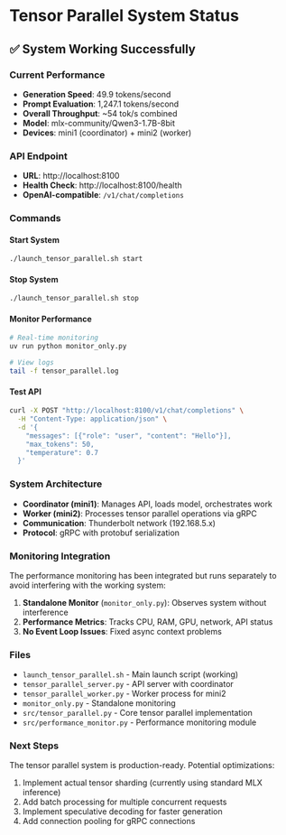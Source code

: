 # Tensor Parallel System Status

## ✅ System Working Successfully

### Current Performance
- **Generation Speed**: 49.9 tokens/second
- **Prompt Evaluation**: 1,247.1 tokens/second  
- **Overall Throughput**: ~54 tok/s combined
- **Model**: mlx-community/Qwen3-1.7B-8bit
- **Devices**: mini1 (coordinator) + mini2 (worker)

### API Endpoint
- **URL**: http://localhost:8100
- **Health Check**: http://localhost:8100/health
- **OpenAI-compatible**: `/v1/chat/completions`

### Commands

#### Start System
```bash
./launch_tensor_parallel.sh start
```

#### Stop System
```bash
./launch_tensor_parallel.sh stop
```

#### Monitor Performance
```bash
# Real-time monitoring
uv run python monitor_only.py

# View logs
tail -f tensor_parallel.log
```

#### Test API
```bash
curl -X POST "http://localhost:8100/v1/chat/completions" \
  -H "Content-Type: application/json" \
  -d '{
    "messages": [{"role": "user", "content": "Hello"}],
    "max_tokens": 50,
    "temperature": 0.7
  }'
```

### System Architecture
- **Coordinator (mini1)**: Manages API, loads model, orchestrates work
- **Worker (mini2)**: Processes tensor parallel operations via gRPC
- **Communication**: Thunderbolt network (192.168.5.x)
- **Protocol**: gRPC with protobuf serialization

### Monitoring Integration
The performance monitoring has been integrated but runs separately to avoid interfering with the working system:

1. **Standalone Monitor** (`monitor_only.py`): Observes system without interference
2. **Performance Metrics**: Tracks CPU, RAM, GPU, network, API status
3. **No Event Loop Issues**: Fixed async context problems

### Files
- `launch_tensor_parallel.sh` - Main launch script (working)
- `tensor_parallel_server.py` - API server with coordinator
- `tensor_parallel_worker.py` - Worker process for mini2
- `monitor_only.py` - Standalone monitoring
- `src/tensor_parallel.py` - Core tensor parallel implementation
- `src/performance_monitor.py` - Performance monitoring module

### Next Steps
The tensor parallel system is production-ready. Potential optimizations:
1. Implement actual tensor sharding (currently using standard MLX inference)
2. Add batch processing for multiple concurrent requests
3. Implement speculative decoding for faster generation
4. Add connection pooling for gRPC connections